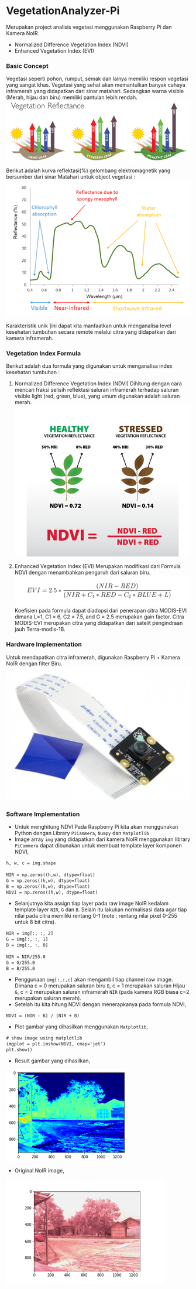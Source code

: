 # VegetationAnalyzer-Pi 

Merupakan project analisis vegetasi menggunakan Raspberry Pi dan Kamera NoIR

- Normalized Difference Vegetation Index (NDVI)
- Enhanced Vegetation Index (EVI)

### Basic Concept
Vegetasi seperti pohon, rumput, semak dan lainya memiliki respon vegetasi yang sangat khas. Vegetasi yang sehat akan memantulkan banyak cahaya inframerah yang didapatkan dari sinar matahari. Sedangkan warna visible (Merah, hijau dan biru) memiliki pantulan lebih rendah.
![](https://raw.githubusercontent.com/Muhammad-Yunus/VegetationAnalyzer-Pi/master/img-resource/Indice-vegetativo-NDVI.jpg)

Berikut adalah kurva reflektasi(%) gelombang elektromagnetik yang bersumber dari sinar Matahari untuk object vegetasi :
![](https://raw.githubusercontent.com/Muhammad-Yunus/VegetationAnalyzer-Pi/master/img-resource/plot%20vegetation%20reflectance.png)

Karakteristik unik ]ini dapat kita manfaatkan untuk menganalisa level kesehatan tumbuhan secara remote melalui citra yang didapatkan dari kamera inframerah. 

### Vegetation Index Formula
Berikut adalah dua formula yang digunakan untuk menganalisa index kesehatan tumbuhan :
1. Normalized Difference Vegetation Index (NDVI)
Dihitung dengan cara mencari fraksi selisih reflektasi saluran inframerah  terhadap saluran visible light (red, green, blue), yang umum digunakan adalah saluran merah.
![](https://raw.githubusercontent.com/Muhammad-Yunus/VegetationAnalyzer-Pi/master/img-resource/ndvi_example.jpg)


2. Enhanced Vegetation Index (EVI)
Merupakan modifikasi dari Formula NDVI dengan menambahkan pengaruh dari saluran biru.
![](https://raw.githubusercontent.com/Muhammad-Yunus/VegetationAnalyzer-Pi/master/img-resource/EVI%20formula.png)
Koefisien pada formula dapat diadopsi dari penerapan citra MODIS-EVI dimana L=1, C1 = 6, C2 = 7.5, and G = 2.5 merupakan gain factor. Citra MODIS-EVI merupakan citra yang didapatkan dari satelit pengindraan jauh Terra-modis-1B.


### Hardware Implementation
Untuk mendapatkan citra inframerah, digunakan Raspberry Pi + Kamera NoIR dengan filter Biru.
![](https://raw.githubusercontent.com/Muhammad-Yunus/VegetationAnalyzer-Pi/master/img-resource/RPi-NoIR.PNG)


### Software Implementation
- Untuk menghitung NDVI Pada Raspberry Pi kita akan menggunakan Python dengan Library `PiCammera`, `Numpy` dan `Matplotlib` 
- Image array `img` yang didapatkan dari kamera NoIR menggunakan library `PiCammera` dapat dibunakan untuk membuat template layer komponen NDVI,
```
h, w, c = img.shape

NIR = np.zeros((h,w), dtype=float)
G = np.zeros((h,w), dtype=float)
B = np.zeros((h,w), dtype=float)
NDVI = np.zeros((h,w), dtype=float)
```
- Selanjutnya kita assign tiap layer pada raw image NoIR kedalam template layer `NIR`, `G` dan `B`. Selain itu lakukan normalisasi data agar tiap nilai pada citra memiliki rentang 0-1 (note : rentang nilai pixel 0-255 untuk 8 bit citra).
```
NIR = img[:, :, 2]
G = img[:, :, 1]
B = img[:, :, 0]

NIR = NIR/255.0
G = G/255.0
B = B/255.0
```
- Penggunaan `img[:,:,c]` akan mengambil tiap channel raw image. Dimana c = 0 merupakan saluran biru `B`, c = 1 merupakan saluran Hijau `G`, c = 2 merupakan saluran inframerah `NIR` (pada kamera RGB biasa c=2 merupakan saluran merah).
- Setelah itu kita hitung NDVI dengan menerapkanya pada formula NDVI,
```
NDVI = (NIR - B) / (NIR + B)
```
- Plot gambar yang dihasilkan menggunakan `Matplotlib`,
```
# show image using matplotlib
imgplot = plt.imshow(NDVI, cmap='jet')
plt.show()
```
- Result gambar yang dihasilkan,

![](https://raw.githubusercontent.com/Muhammad-Yunus/VegetationAnalyzer-Pi/master/img-resource/ndvi-result.png)

- Original NoIR image,

![](https://raw.githubusercontent.com/Muhammad-Yunus/VegetationAnalyzer-Pi/master/img-resource/img-20200605-063558.png)
